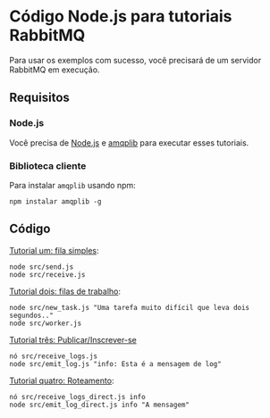 
# Código Node.js para tutoriais RabbitMQ

Para usar os exemplos com sucesso, você precisará de um servidor RabbitMQ em execução.

## Requisitos

### Node.js

Você precisa de [Node.js](https://nodejs.org/en/download/) e [amqplib](https://github.com/amqp-node/amqplib)
para executar esses tutoriais.


### Biblioteca cliente

Para instalar `amqplib` usando npm:

``` concha
npm instalar amqplib -g
```

## Código

[Tutorial um: fila simples](https://www.rabbitmq.com/tutorials/tutorial-one-javascript.html):

``` concha
node src/send.js
node src/receive.js
```

[Tutorial dois: filas de trabalho](https://www.rabbitmq.com/tutorials/tutorial-two-javascript.html):

``` concha
node src/new_task.js "Uma tarefa muito difícil que leva dois segundos.."
node src/worker.js
```

[Tutorial três: Publicar/Inscrever-se](https://www.rabbitmq.com/tutorials/tutorial-three-javascript.html)

``` concha
nó src/receive_logs.js
node src/emit_log.js "info: Esta é a mensagem de log"
```

[Tutorial quatro: Roteamento](https://www.rabbitmq.com/tutorials/tutorial-four-javascript.html):

``` concha
nó src/receive_logs_direct.js info
node src/emit_log_direct.js info "A mensagem"
```
